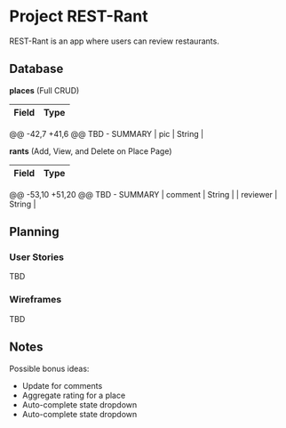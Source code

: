 # Project REST-Rant

REST-Rant is an app where users can review restaurants.

## Database

 **places** 
 (Full CRUD)

 | Field | Type |
 | ---------- | ------------ |
 @@ -42,7 +41,6 @@ TBD - SUMMARY
 | pic | String |

 **rants**
 (Add, View, and Delete on Place Page)

 | Field | Type |
 | ---------- | ------------ |
 @@ -53,10 +51,20 @@ TBD - SUMMARY
 | comment | String |
 | reviewer | String |

 ## Planning

 ### User Stories

 TBD

 ### Wireframes

 TBD

 ## Notes

 Possible bonus ideas:

 * Update for comments
 * Aggregate rating for a place
 * Auto-complete state dropdown
 * Auto-complete state dropdown